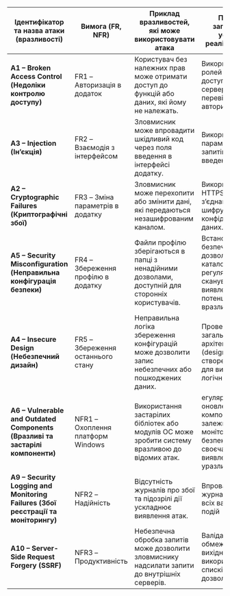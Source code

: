 | **Ідентифікатор та назва атаки (вразливості)**          | **Вимога (FR, NFR)**         | **Приклад вразливостей, які може використовувати атака**                                     | **Приклад запобігання успішної реалізації атаки** |
|---------------------------------------------------------|-------------------------------|---------------------------------------------------------------------------------------------|----------------------------------------------|
| **A1 – Broken Access Control (Недоліки контролю доступу)**                   | FR1 – Авторизація в додаток           | Користувач без належних прав може отримати доступ до функцій або даних, які йому не належать.              | Використання ролей і політик доступу (RBAC), серверних перевірок авторизації.                                       |
| **A3 – Injection (Ін’єкція)**                            | FR2 – Взаємодія з інтерфейсом | Зловмисник може впровадити шкідливий код через поля введення в інтерфейсі додатку.           | Використання параметризованих запитів, валідація введених даних. |
| **A2 – Cryptographic Failures (Криптографічні збої)**     | FR3 – Зміна параметрів в додатку | Зловмисник може перехопити або змінити дані, які передаються незашифрованим каналом.         | Використання HTTPS для всіх з’єднань, шифрування конфіденційних даних. |
| **A5 – Security Misconfiguration (Неправильна конфігурація безпеки)**        | FR4 – Збереження профілю в додатку    | Файли профілю зберігаються в папці з ненадійними дозволами, доступній для сторонніх користувачів.         | Встановлення безпечних дозволів на файли/каталоги, регулярне сканування для виявлення потенційних вразливостей.      |
| **A4 – Insecure Design (Небезпечний дизайн)**                                | FR5 – Збереження останнього стану     | Неправильна логіка збереження конфігурацій може дозволити запис небезпечних або пошкоджених даних.         | Проведення загального огляду архітектури (design review), створення тестів для виявлення логічних помилок.           |
| **A6 – Vulnerable and Outdated Components (Вразливі та застарілі компоненти)** | NFR1 – Охоплення платформ Windows            | Використання застарілих бібліотек або модулів ОС може зробити систему вразливою до відомих атак.                     |егулярне оновлення компонентів і залежностей; моніторинг безпеки для своєчасного виявлення нових уразливостей. |
| **A9 – Security Logging and Monitoring Failures (Збої реєстрації та моніторингу)** | NFR2 – Надійність             | Відсутність журналів про збої та підозрілі дії ускладнює виявлення атак.                     | Впровадження журналювання всіх важливих подій|
| **A10 – Server-Side Request Forgery (SSRF)**             | NFR3 – Продуктивність         | Небезпечна обробка запитів може дозволити зловмиснику надсилати запити до внутрішніх серверів.| Валідація та обмеження вихідних запитів, використання списків дозволених адрес. |
